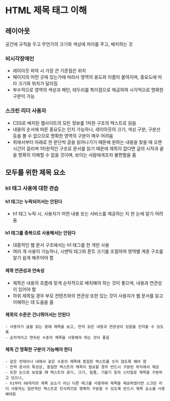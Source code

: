 # HTML 제목 태그 이해
## 레이아웃
공간에 규칙을 두고 무언가의 크기와 색상에 차이를 주고, 배치하는 것
### 비시각장애인
- 레이아웃 파악 시 가장 큰 기준점은 위치
- 페이지의 어떤 곳에 있는가에 따라서 영역의 용도와 이름이 붙여지며, 중요도에 따라 크기와 위치가 달라짐
- 부수적으로 영역의 색상과 패턴, 테두리를 특이점으로 제공하여 시각적으로 명확한 구분이 가능
### 스크린 리더 사용자
- CSS로 배치된 웹사이트의 모든 정보를 1차원 구조의 텍스트로 읽음
- 내용의 순서에 따른 중요도는 인지 가능하나, 레이아웃의 크기, 색상 구분, 구분선 등을 볼 수 없으므로 명확한 영역의 구분이 매우 어려움
- 위에서부터 아래로 한 문단씩 글을 읽어나가기 때문에 원하는 내용을 찾을 때 오랜 시간이 걸리며 1차원적인 구조로 문서를 읽기 때문에 제목이 없다면 글의 시작과 끝을 명확히 이해할 수 없을 것이며, 보이는 사람에게조차 불편함을 줌
## 모두를 위한 제목 요소
### h1 태그 사용에 대한 관습
#### h1 태그는 누락되어서는 안된다
  - h1 태그 누락 시, 사용자가 어떤 내용 또는 서비스를 제공하는 지 한 눈에 알기 어려움
#### h1 태그를 중복으로 사용해서는 안된다
  - 대중적인 웹 문서 구조에서는 h1 태그를 한 개만 사용
  - 여러 개 사용이 가능하나, 시맨틱 태그와 폰트 크기를 조절하여 영역별 계층 구조를 알기 쉽게 해주어야 함
#### 제목 연관성과 연속성
  - 제목은 내용의 흐름에 맞게 순차적으로 배치해야 하는 것이 좋으며, 내용과 연관성이 있어야 함
  - 하위 제목일 경우 부모 컨텐츠와의 연관성 또한 있는 것이 사용자가 웹 문서를 읽고 이해하는 데 도움을 줌
#### 제목의 수준은 건너뛰어서는 안된다
    - 사용자가 글을 읽는 중에 제목을 보고, 먼저 읽은 내용과 연관성이 있음을 인지할 수 있도록 
    - 순차적이고 연속된 수준의 제목을 사용해야 하는 것이 좋음
#### 제목 간 명확한 구분이 가능해야 한다
    - 같은 컨테이너 내에서 같은 수준의 제목에 동일한 텍스트를 쓰지 않도록 해야 함
    - 만약 문서의 특성상, 동일한 텍스트의 제목이 필요할 경우 반드시 구분된 위치에서 제공
    - 또한 눈으로 보았을 때 텍스트의 굵기, 크기, 밑줄, 기울기 등의 스타일로 제목을 구분하고 있으나, 
    - h1부터 h6까지의 제목 요소가 아닌 다른 태그를 사용하여 제목을 제공하였다면 스크린 리더 사용자는 일반적인 텍스트로 인식하므로 명확히 구분할 수 있도록 반드시 제목 요소를 사용해야함
